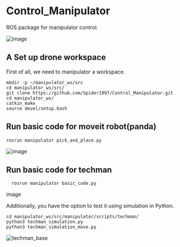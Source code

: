 # Control_Manipulator
ROS package for manipulator control.

![image](https://github.com/Spider1097/Control_Manipulator/assets/118929720/c5cbea40-7921-4aed-b6d4-52114f4a535a)

## A Set up drone workspace
First of all, we need to manipulator a workspace.

```
mkdir -p ~/manipulator_ws/src
cd manipulator_ws/src/
git clone https://github.com/Spider1097/Control_Manipulator.git
cd manipulator_ws/
catkin_make
source devel/setup.bash
```

## Run basic code for moveit robot(panda)
  ```
  rosrun manipulator pick_and_place.py 
 ```
  ![image](https://github.com/Spider1097/Control_Manipulator/assets/118929720/f6377581-e447-430d-9a58-63489772e487)

## Run basic code for techman
```
  rosrun manipulator basic_code.py 
 ```
image

Additionally, you have the option to test it using simulation in Python.

 ```
 cd manipulator_ws/src/manipulator/scripts/techman/
 python3 techman_simulation.py
 python3 techman_simulation_move.py
 ```

![techman_base](https://github.com/Spider1097/Control_Manipulator/assets/118929720/00066829-2323-42ae-94dd-224078187807)


